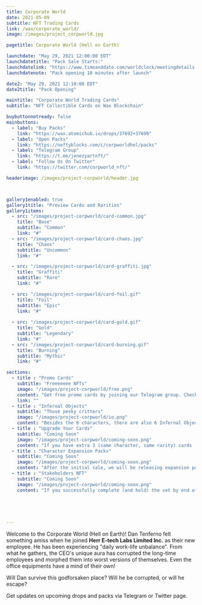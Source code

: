 ```yaml
---
title: Corporate World
date: 2021-05-09
subtitle: NFT Trading Cards
link: /wax/corporate_world/
image: /images/project_corpworld.jpg

pagetitle: Corporate World (Hell on Earth)

launchdate: "May 29, 2021 12:00:00 EDT"
launchdatetitle: "Pack Sale Starts:"
launchdatelink: "https://www.timeanddate.com/worldclock/meetingdetails.html?year=2021&month=5&day=29&hour=16&min=0&sec=0&p1=145&p2=179&p3=137&p4=136&p5=16"
launchdatenote: "Pack opening 10 minutes after launch"

date2: "May 29, 2021 12:10:00 EDT"
date2title: "Pack Opening"

maintitle: "Corporate World Trading Cards"
subtitle: "NFT Collectible Cards on Wax Blockchain"

buybuttonnotready: false
mainbuttons:
  - label: "Buy Packs"
    link: "https://wax.atomichub.io/drops/37692+37699"
  - label: "Open Packs"
    link: "https://neftyblocks.com/c/corpworldhel/packs"
  - label: "Telegram Group"
    link: "https://t.me/jonezyartnft/" 
  - label: "Follow Us On Twitter"
    link: "https://twitter.com/corpworld_nft/" 

headerimage: /images/project-corpworld/header.jpg



gallery1enabled: true
gallery1title: "Preview Cards and Rarities"
gallery1items:
  - src: "/images/project-corpworld/card-common.jpg"
    title: "Base"
    subtitle: "Common"
    link: "#"
  - src: "/images/project-corpworld/card-chaos.jpg"
    title: "Chaos"
    subtitle: "Uncommon"
    link: "#"

  - src: "/images/project-corpworld/card-graffiti.jpg"
    title: "Graffiti"
    subtitle: "Rare"
    link: "#"

  - src: "/images/project-corpworld/card-foil.gif"
    title: "Foil"
    subtitle: "Epic"
    link: "#"
  
  - src: "/images/project-corpworld/card-gold.gif"
    title: "Gold"
    subtitle: "Legendary"
    link: "#"
  - src: "/images/project-corpworld/card-burning.gif"
    title: "Burning"
    subtitle: "Mythic"
    link: "#"

sections:
  - title : "Promo Cards"
    subtitle: "Freeeeeee NFTs"
    image: "/images/project-corpworld/free.png"
    content: "Get free promo cards by joining our Telegram group. Check for the pinned message for the link!"
    link: ""
  - title : "Infernal Objects"
    subtitle: "Those pesky critters"
    image: "/images/project-corpworld/io.png"
    content: "Besides the 6 characters, there are also 6 Infernal Objects in the set. These are objects found in the office that came alive and develop personalities of their own."
  - title : "Upgrade Your Cards"
    subtitle: "Coming Soon"
    image: "/images/project-corpworld/coming-soon.png"
    content: "If you have extra 3 (same character, same rarity) cards , you can blend them to the  upgraded version. "
  - title : "Character Expansion Packs"
    subtitle: "Coming Soon"
    image: "/images/project-corpworld/coming-soon.png"
    content: "After the initial sale, we will be releasing expansion packs that will contain 3 cards: (2) Series1 cards and (1) new character card with all rarities."
  - title : "Stakeholders NFT"
    subtitle: "Coming Soon"
    image: "/images/project-corpworld/coming-soon.png"
    content: "If you successfully complete (and hold) the set by end of August 2021, you will get a special NFT for your achievements. This NFT will get you special nft airdrops in the future."
    




---
```


Welcome to the Corporate World (Hell on Earth)! Dan Tenferno felt something amiss when he joined **Herr E-tech Labs Limited Inc.** as their new employee. He has been experiencing "daily work-life unbalance". From what he gathers, the CEO's unique
aura has corrupted the long-time employees and morphed them into worst versions of themselves. Even the office equipments have a mind of their own! 


Will Dan survive this godforsaken place? Will he be corrupted, or will he escape?


Get updates on upcoming drops and packs via Telegram or Twitter page.



